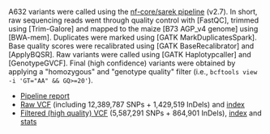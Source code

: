 A632 variants were called using the [nf-core/sarek pipeline](https://github.com/nf-core/sarek) (v2.7). In short, raw sequencing reads went through quality control with [FastQC], trimmed using [Trim-Galore] and mapped to the maize [B73 AGP_v4 genome] using [BWA-mem]. Duplicates were marked using [GATK MarkDuplicatesSpark].  Base quality scores were recalibrated using [GATK BaseRecalibrator] and [ApplyBQSR].  Raw variants were called using [GATK Haplotypcaller] and [GenotypeGVCF].  Final (high confidence) variants were obtained by applying a "homozygous" and "genotype quality" filter (i.e., `bcftools view -i 'GT="AA" && GQ>=20'`).

- [Pipeline report](https://s3.msi.umn.edu/zhoup-nfo/zm.dn21a/Reports/MultiQC/multiqc_report.html)
- [Raw VCF](https://s3.msi.umn.edu/zhoup-nfo/zm.dn21a/VariantCalling/A632/HaplotypeCaller/HaplotypeCaller_A632.vcf.gz) (including 12,389,787 SNPs + 1,429,519 InDels) and [index](https://s3.msi.umn.edu/zhoup-nfo/zm.dn21a/VariantCalling/A632/HaplotypeCaller/HaplotypeCaller_A632.vcf.gz.tbi)
- [Filtered (high quality) VCF](https://s3.msi.umn.edu/zhoup-share/zm.dn21a/A632.hq.vcf.gz) (5,587,291 SNPs + 864,901 InDels), [index](https://s3.msi.umn.edu/zhoup-share/zm.dn21a/A632.hq.vcf.gz.tbi) and [stats](https://s3.msi.umn.edu/zhoup-share/zm.dn21a/A632.hq.stats)











